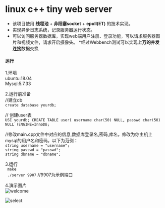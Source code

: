 

# linux c++ tiny web server

* 该项目使用 **线程池** + **非阻塞socket** + **epoll(ET)** 的技术实现。
* 实现异步日志系统，记录服务器运行状态。
* 可以访问服务器数据库，实现web端用户注册、登录功能，可以请求服务器图片和视频文件，请求开启摄像头。
*经过Webbench测试可以实现**上万的并发连接**数据交换
#### 运行

1.环境  
ubuntu:18.04  
Mysql:5.7.33  

2.运行前准备  
//建立db  
`create database yourdb;`  

// 创建user表  
`USE yourdb;
CREATE TABLE user(
    username char(50) NULL,
    passwd char(50) NULL
)ENGINE=InnoDB;`  



//修改main.cpp文件中对应的信息,数据库登录名,密码,库名，修改为你主机上mysql的用户名和密码，以下为范例：  
`string username = "username";`  
`string passwd = "passwd";`  
`string dbname = "dbname";`    

3.运行  
` make`   
` ./server 9907`   //9907为示例端口 

4.演示图片  
![welcome](https://user-images.githubusercontent.com/79500699/114193993-a0a60d80-9981-11eb-9844-bb4b9172d105.png)  

![select](https://user-images.githubusercontent.com/79500699/114194127-c3382680-9981-11eb-8827-4d4863f4a086.png)
